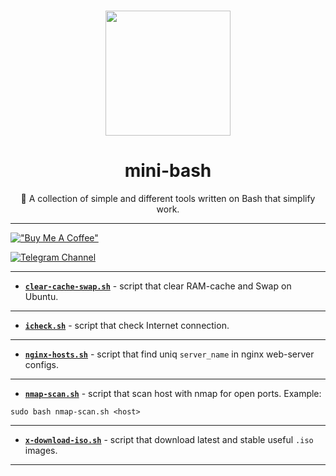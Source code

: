 <br>

<p align="center"><img src="https://raw.githubusercontent.com/odb/official-bash-logo/master/assets/Logos/Icons/PNG/512x512.png" width="200px"></p>
<h1 align="center">mini-bash</h1> <p
align="center">🤖 A collection of simple and different tools written on Bash that simplify work.</p>

---

[!["Buy Me A Coffee"](https://www.buymeacoffee.com/assets/img/custom_images/orange_img.png)](https://www.buymeacoffee.com/kraloveckey)

[![Telegram Channel](https://img.shields.io/badge/Telegram%20Channel-2CA5E0?style=for-the-badge&logo=telegram&logoColor=white)](https://t.me/cyber_notes)

---

- [**`clear-cache-swap.sh`**](clear-cache-swap.sh) - script that clear RAM-cache and Swap on Ubuntu.

---

- [**`icheck.sh`**](icheck.sh) - script that check Internet connection.

---

- [**`nginx-hosts.sh`**](nginx-hosts.sh) - script that find uniq `server_name` in nginx web-server configs.

---

- [**`nmap-scan.sh`**](nmap-scan.sh) - script that scan host with nmap for open ports. Example:

```shell 
sudo bash nmap-scan.sh <host>
```

---

- [**`x-download-iso.sh`**](x-download-iso.sh) - script that download latest and stable useful `.iso` images.

---
